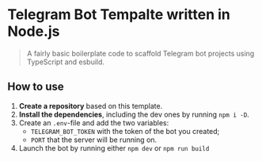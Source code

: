 # Telegram Bot Tempalte written in Node.js
>A fairly basic boilerplate code to scaffold Telegram bot projects using TypeScript and esbuild. 

## How to use
1. **Create a repository** based on this template.
2. **Install the dependencies**, including the dev ones by running `npm i -D`. 
3. Create an `.env`-file and add the two variables:
    - `TELEGRAM_BOT_TOKEN` with the token of the bot you created;
    - `PORT` that the server will be running on.
4. Launch the bot by running either `npm dev` or `npm run build`
